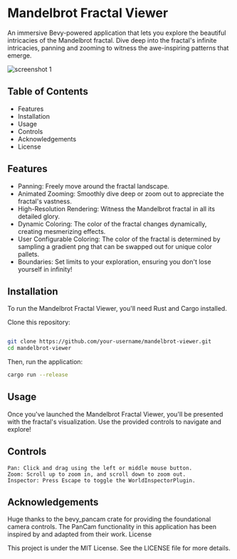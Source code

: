 # Mandelbrot Fractal Viewer
An immersive Bevy-powered application that lets you explore the beautiful intricacies of the Mandelbrot fractal. Dive deep into the fractal's infinite intricacies, panning and zooming to witness the awe-inspiring patterns that emerge.

![screenshot 1](https://raw.githubusercontent.com/Lowband21/bevy_mandelbrot/master/screenshot_1.png)

## Table of Contents
- Features
- Installation
- Usage
- Controls
- Acknowledgements
- License

## Features
- Panning: Freely move around the fractal landscape.
- Animated Zooming: Smoothly dive deep or zoom out to appreciate the fractal's vastness.
- High-Resolution Rendering: Witness the Mandelbrot fractal in all its detailed glory.
- Dynamic Coloring: The color of the fractal changes dynamically, creating mesmerizing effects.
- User Configurable Coloring: The color of the fractal is determined by sampling a gradient png that can be swapped out for unique color pallets.
- Boundaries: Set limits to your exploration, ensuring you don't lose yourself in infinity!

## Installation
To run the Mandelbrot Fractal Viewer, you'll need Rust and Cargo installed.

Clone this repository:

```bash

git clone https://github.com/your-username/mandelbrot-viewer.git
cd mandelbrot-viewer
```

Then, run the application:

```bash
cargo run --release
```

## Usage

Once you've launched the Mandelbrot Fractal Viewer, you'll be presented with the fractal's visualization. Use the provided controls to navigate and explore!
## Controls

    Pan: Click and drag using the left or middle mouse button.
    Zoom: Scroll up to zoom in, and scroll down to zoom out.
    Inspector: Press Escape to toggle the WorldInspectorPlugin.

## Acknowledgements

Huge thanks to the bevy_pancam crate for providing the foundational camera controls. The PanCam functionality in this application has been inspired by and adapted from their work.
License

This project is under the MIT License. See the LICENSE file for more details.
